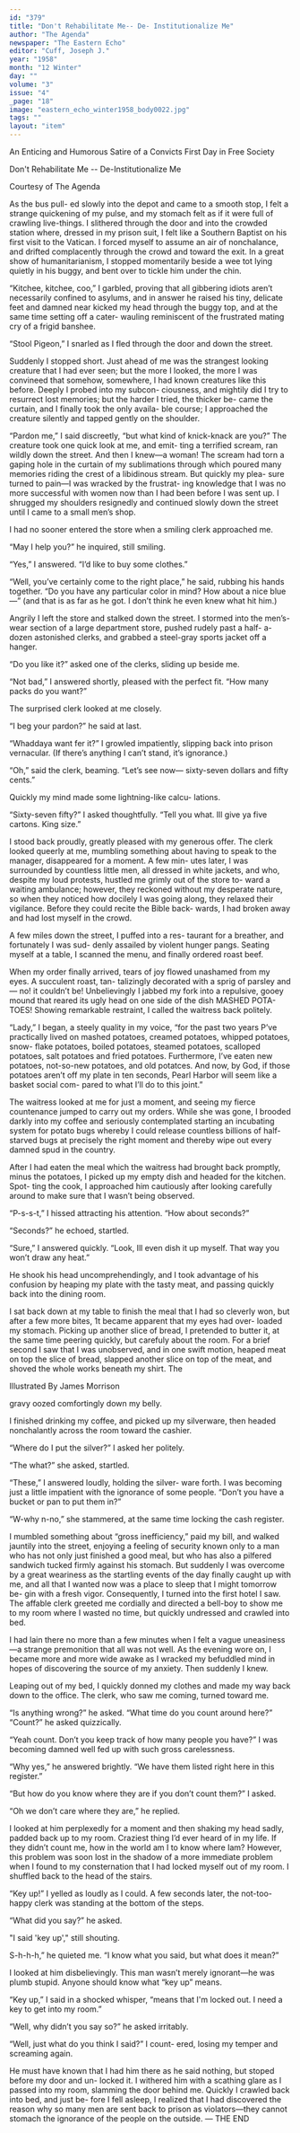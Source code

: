 ```yaml
---
id: "379"
title: "Don't Rehabilitate Me-- De- Institutionalize Me"
author: "The Agenda"
newspaper: "The Eastern Echo"
editor: "Cuff, Joseph J."
year: "1958"
month: "12 Winter"
day: ""
volume: "3"
issue: "4"
_page: "18"
image: "eastern_echo_winter1958_body0022.jpg"
tags: ""
layout: "item"
---
```

An Enticing and Humorous Satire of a
Convicts First Day in Free Society

Don't Rehabilitate Me --
De-Institutionalize Me

Courtesy of The Agenda 

As the bus pull-
ed slowly into
the depot and
came to a smooth stop,
I felt a strange quickening of my pulse, and my
stomach felt as if it were full of crawling live-things.
I slithered through the door and into the crowded
station where, dressed in my prison suit, I felt like
a Southern Baptist on his first visit to the Vatican.
I forced myself to assume an air of nonchalance, and
drifted complacently through the crowd and toward
the exit. In a great show of humanitarianism, I
stopped momentarily beside a wee tot lying quietly
in his buggy, and bent over to tickle him under the
chin.

“Kitchee, kitchee, coo,” I garbled, proving that
all gibbering idiots aren’t necessarily confined to
asylums, and in answer he raised his tiny, delicate
feet and damned near kicked my head through the
buggy top, and at the same time setting off a cater-
wauling reminiscent of the frustrated mating cry
of a frigid banshee.

“Stool Pigeon,” I snarled as I fled through the
door and down the street.

Suddenly I stopped short. Just ahead of me was
the strangest looking creature that I had ever seen;
but the more I looked, the more I was convineed
that somehow, somewhere, I had known creatures
like this before. Deeply I probed into my subcon-
ciousness, and mightily did I try to resurrect lost
memories; but the harder I tried, the thicker be-
came the curtain, and I finally took the only availa-
ble course; I approached the creature silently and
tapped gently on the shoulder.

“Pardon me,” I said discreetly, “but what kind of
knick-knack are you?”
The creature took one quick look at me, and emit-
ting a terrified scream, ran wildly down the street.
And then I knew—a woman! The scream had torn
a gaping hole in the curtain of my sublimations
through which poured many memories riding the
crest of a libidinous stream. But quickly my plea-
sure turned to pain—I was wracked by the frustrat-
ing knowledge that I was no more successful with
women now than I had been before I was sent up.
I shrugged my shoulders resignedly and continued
slowly down the street until I came to a small men’s
shop.

I had no sooner entered the store when a smiling
clerk approached me.

“May I help you?” he inquired, still smiling.

“Yes,” I answered. “I’d like to buy some clothes.”

“Well, you’ve certainly come to the right place,”
he said, rubbing his hands together. “Do you have
any particular color in mind? How about a nice
blue—” (and that is as far as he got. I don’t think
he even knew what hit him.)

Angrily I left the store and stalked down the
street. I stormed into the men’s-wear section of a
large department store, pushed rudely past a half-
a-dozen astonished clerks, and grabbed a steel-gray
sports jacket off a hanger.

“Do you like it?” asked one of the clerks, sliding
up beside me.

“Not bad,” I answered shortly, pleased with the
perfect fit. “How many packs do you want?”

The surprised clerk looked at me closely.

“I beg your pardon?” he said at last.

“Whaddaya want fer it?” I growled impatiently,
slipping back into prison vernacular. (If there’s
anything I can’t stand, it’s ignorance.)

“Oh,” said the clerk, beaming. “Let’s see now—
sixty-seven dollars and fifty cents.”

Quickly my mind made some lightning-like calcu-
lations.

“Sixty-seven fifty?” I asked thoughtfully. “Tell
you what. Ill give ya five cartons. King size.”

I stood back proudly, greatly pleased with my
generous offer. The clerk looked queerly at me,
mumbling something about having to speak to the
manager, disappeared for a moment. A few min-
utes later, I was surrounded by countless little men,
all dressed in white jackets, and who, despite my
loud protests, hustled me grimly out of the store to-
ward a waiting ambulance; however, they reckoned
without my desperate nature, so when they noticed
how docilely I was going along, they relaxed their
vigilance. Before they could recite the Bible back-
wards, I had broken away and had lost myself in
the crowd.

A few miles down the street, I puffed into a res-
taurant for a breather, and fortunately I was sud-
denly assailed by violent hunger pangs. Seating
myself at a table, I scanned the menu, and finally
ordered roast beef.

When my order finally arrived, tears of joy flowed
unashamed from my eyes. A succulent roast, tan-
talizingly decorated with a sprig of parsley and—
no! it couldn’t be! Unbelievingly I jabbed my fork
into a repulsive, gooey mound that reared its ugly
head on one side of the dish MASHED POTA-
TOES! Showing remarkable restraint, I called the
waitress back politely.

“Lady,” I began, a steely quality in my voice, “for
the past two years P’ve practically lived on mashed
potatoes, creamed potatoes, whipped potatoes, snow-
flake potatoes, boiled potatoes, steamed potatoes,
scalloped potatoes, salt potatoes and fried potatoes.
Furthermore, I’ve eaten new potatoes, not-so-new
potatoes, and old potatces. And now, by God, if
those potatoes aren’t off my plate in ten seconds,
Pearl Harbor will seem like a basket social com-
pared to what I’ll do to this joint.”

The waitress looked at me for just a moment, and
seeing my fierce countenance jumped to carry out
my orders. While she was gone, I brooded darkly
into my coffee and seriously contemplated starting
an incubating system for potato bugs whereby I
could release countless billions of half-starved bugs
at precisely the right moment and thereby wipe out
every damned spud in the country.

After I had eaten the meal which the waitress had
brought back promptly, minus the potatoes, I picked
up my empty dish and headed for the kitchen. Spot-
ting the cook, I approached him cautiously after
looking carefully around to make sure that I wasn’t
being observed.

“P-s-s-t,” I hissed attracting his attention. “How
about seconds?”

“Seconds?” he echoed, startled.

“Sure,” I answered quickly. “Look, Ill even
dish it up myself. That way you won’t draw any
heat.”

He shook his head uncomprehendingly, and I took
advantage of his confusion by heaping my plate with
the tasty meat, and passing quickly back into the
dining room.

I sat back down at my table to finish the meal
that I had so cleverly won, but after a few more
bites, 1t became apparent that my eyes had over-
loaded my stomach. Picking up another slice of
bread, I pretended to butter it, at the same time
peering quickly, but carefuly about the room. For
a brief second I saw that I was unobserved, and in
one swift motion, heaped meat on top the slice of
bread, slapped another slice on top of the meat, and
shoved the whole works beneath my shirt. The

Illustrated
By
James Morrison

gravy oozed comfortingly down my belly.

I finished drinking my coffee, and picked up my
silverware, then headed nonchalantly across the
room toward the cashier.

“Where do I put the silver?” I asked her politely.

“The what?” she asked, startled.

“These,” I answered loudly, holding the silver-
ware forth. I was becoming just a little impatient
with the ignorance of some people. “Don’t you
have a bucket or pan to put them in?”

“W-why n-no,” she stammered, at the same time
locking the cash register.

I mumbled something about “gross inefficiency,”
paid my bill, and walked jauntily into the street,
enjoying a feeling of security known only to a man
who has not only just finished a good meal, but
who has also a pilfered sandwich tucked firmly
against his stomach. But suddenly I was overcome
by a great weariness as the startling events of the
day finally caught up with me, and all that I wanted
now was a place to sleep that I might tomorrow be-
gin with a fresh vigor. Consequently, I turned into
the first hotel I saw. The affable clerk greeted me
cordially and directed a bell-boy to show me to my
room where I wasted no time, but quickly undressed
and crawled into bed.

I had lain there no more than a few minutes when
I felt a vague uneasiness—a strange premonition
that all was not well. As the evening wore on, I
became more and more wide awake as I wracked
my befuddled mind in hopes of discovering the
source of my anxiety. Then suddenly I knew.

Leaping out of my bed, I quickly donned my clothes
and made my way back down to the office. The
clerk, who saw me coming, turned toward me.

“Is anything wrong?” he asked.
“What time do you count around here?”
“Count?” he asked quizzically.

“Yeah count. Don’t you keep track of how many
people you have?” I was becoming damned well
fed up with such gross carelessness.

“Why yes,” he answered brightly. “We have
them listed right here in this register.”

“But how do you know where they are if you
don’t count them?” I asked.

“Oh we don’t care where they are,” he replied.

I looked at him perplexedly for a moment and
then shaking my head sadly, padded back up to
my room. Craziest thing I’d ever heard of in my
life. If they didn’t count me, how in the world
am I to know where Iam? However, this problem
was soon lost in the shadow of a more immediate
problem when I found to my consternation that I
had locked myself out of my room. I shuffled back
to the head of the stairs.

“Key up!” I yelled as loudly as I could. A few
seconds later, the not-too-happy clerk was standing
at the bottom of the steps.

“What did you say?” he asked.

"I said 'key up'," still shouting.

S-h-h-h,” he quieted me. “I know what you said,
but what does it mean?”

I looked at him disbelievingly. This man wasn’t
merely ignorant—he was plumb stupid. Anyone
should know what “key up” means.

“Key up,” I said in a shocked whisper, “means
that I'm locked out. I need a key to get into my
room.”

“Well, why didn’t you say so?” he asked irritably.

“Well, just what do you think I said?” I count-
ered, losing my temper and screaming again.

He must have known that I had him there as he
said nothing, but stoped before my door and un-
locked it. I withered him with a scathing glare as
I passed into my room, slamming the door behind
me. Quickly I crawled back into bed, and just be-
fore I fell asleep, I realized that I had discovered the
reason why so many men are sent back to prison
as violators—they cannot stomach the ignorance of
the people on the outside. — THE END
